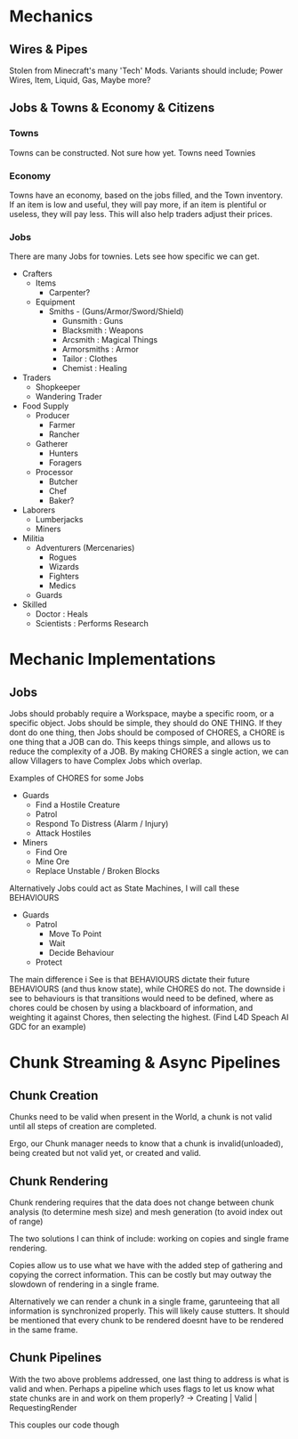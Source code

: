 # Mechanics
## Wires & Pipes
Stolen from Minecraft's many 'Tech' Mods. Variants should include; Power Wires, Item, Liquid, Gas, Maybe more?
## Jobs & Towns & Economy & Citizens
### Towns 
Towns can be constructed. Not sure how yet. Towns need Townies
### Economy
Towns have an economy, based on the jobs filled, and the Town inventory. If an item is low and useful, they will pay more, if an item is plentiful or useless, they will pay less. This will also help traders adjust their prices.
### Jobs
There are many Jobs for townies. Lets see how specific we can get.
* Crafters
	* Items
		* Carpenter?
	* Equipment
		* Smiths - (Guns/Armor/Sword/Shield)
			- Gunsmith : Guns
			- Blacksmith : Weapons
			- Arcsmith : Magical Things
			- Armorsmiths : Armor
			- Tailor : Clothes
			- Chemist : Healing
* Traders
	* Shopkeeper
	* Wandering Trader
* Food Supply
	* Producer
		* Farmer
		* Rancher
	* Gatherer
		* Hunters
		* Foragers
	* Processor
		* Butcher
		* Chef
		* Baker?
* Laborers
	* Lumberjacks
	* Miners
* Militia
	* Adventurers (Mercenaries)
	 	- Rogues 
		- Wizards
		- Fighters
		- Medics
	* Guards
* Skilled
 	- Doctor : Heals
	- Scientists : Performs Research

# Mechanic Implementations
## Jobs
Jobs should probably require a Workspace, maybe a specific room, or a specific object.
Jobs should be simple, they should do ONE THING. If they dont do one thing, then Jobs should be composed of CHORES, a CHORE is one thing that a JOB can do. This keeps things simple, and allows us to reduce the complexity of a JOB.
By making CHORES a single action, we can allow Villagers to have Complex Jobs which overlap.

Examples of CHORES for some Jobs
* Guards
	* Find a Hostile Creature
	* Patrol
	* Respond To Distress (Alarm / Injury)
	* Attack Hostiles
* Miners
	* Find Ore
	* Mine Ore
	* Replace Unstable / Broken Blocks
	
Alternatively Jobs could act as State Machines, I will call these BEHAVIOURS

* Guards
	* Patrol
		* Move To Point
		* Wait
		* Decide Behaviour
	* Protect

The main difference i See is that BEHAVIOURS dictate their future BEHAVIOURS (and thus know state), while CHORES do not. The downside i see to behaviours is that transitions would need to be defined, where as chores could be chosen by using a blackboard of information, and weighting it against Chores, then selecting the highest. (Find L4D Speach AI GDC for an example)


# Chunk Streaming & Async Pipelines
## Chunk Creation
Chunks need to be valid when present in the World, a chunk is not valid until all steps of creation are completed.

Ergo, our Chunk manager needs to know that a chunk is invalid(unloaded), being created but not valid yet, or created and valid.

## Chunk Rendering
Chunk rendering requires that the data does not change between chunk analysis (to determine mesh size) and mesh generation (to avoid index out of range)

The two solutions I can think of include: working on copies and single frame rendering.

Copies allow us to use what we have with the added step of gathering and copying the correct information. This can be costly but may outway the slowdown of rendering in a single frame.

Alternatively we can render a chunk in a single frame, garunteeing that all information is synchronized properly. This will likely cause stutters. It should be mentioned that every chunk to be rendered doesnt have to be rendered in the same frame.

## Chunk Pipelines
With the two above problems addressed, one last thing to address is what is valid and when.
Perhaps a pipeline which uses flags to let us know what state chunks are in and work on them properly?
-> Creating | Valid | RequestingRender  

This couples our code though

 
